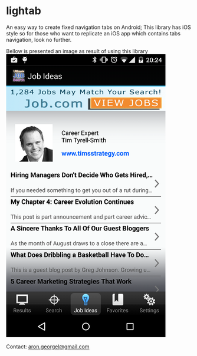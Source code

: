 lightab
=======

An easy way to create fixed navigation tabs on Android; 
This library has iOS style so for those who want to replicate an iOS app which contains tabs navigation, look no further.

Bellow is presented an image as result of using this library
![alt tag](https://raw.githubusercontent.com/arongeorgel/lightab/master/demo.png)

Contact: aron.georgel@gmail.com
